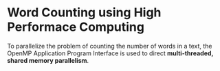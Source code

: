 # Word Counting using High Performace Computing
To parallelize the problem of counting the number of words in a text, the OpenMP Application Program Interface
is used to direct **multi-threaded, shared memory parallelism**.
